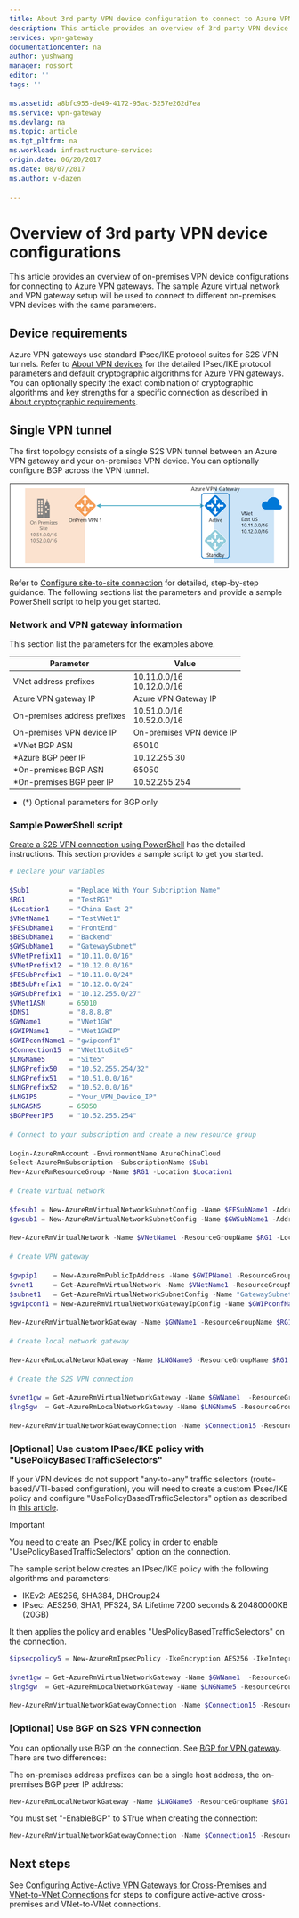 ```yaml
---
title: About 3rd party VPN device configuration to connect to Azure VPN gateways | Azure
description: This article provides an overview of 3rd party VPN device configurations for connecting to Azure VPN gateways.
services: vpn-gateway
documentationcenter: na
author: yushwang
manager: rossort
editor: ''
tags: ''

ms.assetid: a8bfc955-de49-4172-95ac-5257e262d7ea
ms.service: vpn-gateway
ms.devlang: na
ms.topic: article
ms.tgt_pltfrm: na
ms.workload: infrastructure-services
origin.date: 06/20/2017
ms.date: 08/07/2017
ms.author: v-dazen

---
```

# Overview of 3rd party VPN device configurations
This article provides an overview of on-premises VPN device configurations for connecting to Azure VPN gateways. The sample Azure virtual network and VPN gateway setup will be used to connect to different on-premises VPN devices with the same parameters.

## Device requirements
Azure VPN gateways use standard IPsec/IKE protocol suites for S2S VPN tunnels. Refer to [About VPN devices](vpn-gateway-about-vpn-devices.md) for the detailed IPsec/IKE protocol parameters and default cryptographic algorithms for Azure VPN gateways. You can optionally specify the exact combination of cryptographic algorithms and key strengths for a specific connection as described in [About cryptographic requirements](vpn-gateway-about-compliance-crypto.md).

## <a name ="singletunnel"></a>Single VPN tunnel
The first topology consists of a single S2S VPN tunnel between an Azure VPN gateway and your on-premises VPN device. You can optionally configure BGP across the VPN tunnel.

![single tunnel](./media/vpn-gateway-3rdparty-device-config-overview/singletunnel.png)

Refer to [Configure site-to-site connection](vpn-gateway-howto-site-to-site-resource-manager-portal.md) for detailed, step-by-step guidance. The following sections list the parameters and provide a sample PowerShell script to help you get started.

### Network and VPN gateway information
This section list the parameters for the examples above.

| **Parameter**                | **Value**                    |
| ---                          | ---                          |
| VNet address prefixes        | 10.11.0.0/16<br>10.12.0.0/16 |
| Azure VPN gateway IP         | Azure VPN Gateway IP         |
| On-premises address prefixes | 10.51.0.0/16<br>10.52.0.0/16 |
| On-premises VPN device IP    | On-premises VPN device IP    |
| *VNet BGP ASN                | 65010                        |
| *Azure BGP peer IP           | 10.12.255.30                 |
| *On-premises BGP ASN         | 65050                        |
| *On-premises BGP peer IP     | 10.52.255.254                |

* (*) Optional parameters for BGP only

### Sample PowerShell script
[Create a S2S VPN connection using PowerShell](vpn-gateway-create-site-to-site-rm-powershell.md) has the detailed instructions. This section provides a sample script to get you started.

```powershell
# Declare your variables

$Sub1          = "Replace_With_Your_Subcription_Name"
$RG1           = "TestRG1"
$Location1     = "China East 2"
$VNetName1     = "TestVNet1"
$FESubName1    = "FrontEnd"
$BESubName1    = "Backend"
$GWSubName1    = "GatewaySubnet"
$VNetPrefix11  = "10.11.0.0/16"
$VNetPrefix12  = "10.12.0.0/16"
$FESubPrefix1  = "10.11.0.0/24"
$BESubPrefix1  = "10.12.0.0/24"
$GWSubPrefix1  = "10.12.255.0/27"
$VNet1ASN      = 65010
$DNS1          = "8.8.8.8"
$GWName1       = "VNet1GW"
$GWIPName1     = "VNet1GWIP"
$GWIPconfName1 = "gwipconf1"
$Connection15  = "VNet1toSite5"
$LNGName5      = "Site5"
$LNGPrefix50   = "10.52.255.254/32"
$LNGPrefix51   = "10.51.0.0/16"
$LNGPrefix52   = "10.52.0.0/16"
$LNGIP5        = "Your_VPN_Device_IP"
$LNGASN5       = 65050
$BGPPeerIP5    = "10.52.255.254"

# Connect to your subscription and create a new resource group

Login-AzureRmAccount -EnvironmentName AzureChinaCloud
Select-AzureRmSubscription -SubscriptionName $Sub1
New-AzureRmResourceGroup -Name $RG1 -Location $Location1

# Create virtual network

$fesub1 = New-AzureRmVirtualNetworkSubnetConfig -Name $FESubName1 -AddressPrefix $FESubPrefix1 $besub1 = New-AzureRmVirtualNetworkSubnetConfig -Name $BESubName1 -AddressPrefix $BESubPrefix1
$gwsub1 = New-AzureRmVirtualNetworkSubnetConfig -Name $GWSubName1 -AddressPrefix $GWSubPrefix1

New-AzureRmVirtualNetwork -Name $VNetName1 -ResourceGroupName $RG1 -Location $Location1 -AddressPrefix $VNetPrefix11,$VNetPrefix12 -Subnet $fesub1,$besub1,$gwsub1

# Create VPN gateway

$gwpip1    = New-AzureRmPublicIpAddress -Name $GWIPName1 -ResourceGroupName $RG1 -Location $Location1 -AllocationMethod Dynamic
$vnet1     = Get-AzureRmVirtualNetwork -Name $VNetName1 -ResourceGroupName $RG1
$subnet1   = Get-AzureRmVirtualNetworkSubnetConfig -Name "GatewaySubnet" -VirtualNetwork $vnet1
$gwipconf1 = New-AzureRmVirtualNetworkGatewayIpConfig -Name $GWIPconfName1 -Subnet $subnet1 -PublicIpAddress $gwpip1

New-AzureRmVirtualNetworkGateway -Name $GWName1 -ResourceGroupName $RG1 -Location $Location1 -IpConfigurations $gwipconf1 -GatewayType Vpn -VpnType RouteBased -GatewaySku VpnGw1 -Asn $VNet1ASN

# Create local network gateway

New-AzureRmLocalNetworkGateway -Name $LNGName5 -ResourceGroupName $RG1 -Location $Location1 -GatewayIpAddress $LNGIP5 -AddressPrefix $LNGPrefix51,$LNGPrefix52 -Asn $LNGASN5 -BgpPeeringAddress $BGPPeerIP5

# Create the S2S VPN connection

$vnet1gw = Get-AzureRmVirtualNetworkGateway -Name $GWName1  -ResourceGroupName $RG1
$lng5gw  = Get-AzureRmLocalNetworkGateway -Name $LNGName5 -ResourceGroupName $RG1

New-AzureRmVirtualNetworkGatewayConnection -Name $Connection15 -ResourceGroupName $RG1 -VirtualNetworkGateway1 $vnet1gw -LocalNetworkGateway2 $lng5gw -Location $Location1 -ConnectionType IPsec -SharedKey 'AzureA1b2C3' -EnableBGP $False
```

### <a name ="policybased"></a> [Optional] Use custom IPsec/IKE policy with "UsePolicyBasedTrafficSelectors"
If your VPN devices do not support "any-to-any" traffic selectors (route-based/VTI-based configuration), you will need to create a custom IPsec/IKE policy and configure "UsePolicyBasedTrafficSelectors" option as described in [this article](vpn-gateway-connect-multiple-policybased-rm-ps.md).

> [!IMPORTANT]
> You need to create an IPsec/IKE policy in order to enable "UsePolicyBasedTrafficSelectors" option
> on the connection.

The sample script below creates an IPsec/IKE policy with the following algorithms and parameters:
* IKEv2: AES256, SHA384, DHGroup24
* IPsec: AES256, SHA1, PFS24, SA Lifetime 7200 seconds & 20480000KB (20GB)

It then applies the policy and enables "UesPolicyBasedTrafficSelectors" on the connection.

```powershell
$ipsecpolicy5 = New-AzureRmIpsecPolicy -IkeEncryption AES256 -IkeIntegrity SHA384 -DhGroup DHGroup24 -IpsecEncryption AES256 -IpsecIntegrity SHA1 -PfsGroup PFS24 -SALifeTimeSeconds 7200 -SADataSizeKilobytes 20480000

$vnet1gw = Get-AzureRmVirtualNetworkGateway -Name $GWName1  -ResourceGroupName $RG1
$lng5gw  = Get-AzureRmLocalNetworkGateway -Name $LNGName5 -ResourceGroupName $RG1

New-AzureRmVirtualNetworkGatewayConnection -Name $Connection15 -ResourceGroupName $RG1 -VirtualNetworkGateway1 $vnet1gw -LocalNetworkGateway2 $lng5gw -Location $Location1 -ConnectionType IPsec -SharedKey 'AzureA1b2C3' -EnableBGP $False -IpsecPolicies $ipsecpolicy5 -UsePolicyBasedTrafficSelectors $True
```

### <a name ="bgp"></a>[Optional] Use BGP on S2S VPN connection
You can optionally use BGP on the connection. See [BGP for VPN gateway](vpn-gateway-bgp-resource-manager-ps.md). There are two differences:

The on-premises address prefixes can be a single host address, the on-premises BGP peer IP address:

```powershell
New-AzureRmLocalNetworkGateway -Name $LNGName5 -ResourceGroupName $RG1 -Location $Location1 -GatewayIpAddress $LNGIP5 -AddressPrefix $LNGPrefix50 -Asn $LNGASN5 -BgpPeeringAddress $BGPPeerIP5
```

You must set "-EnableBGP" to $True when creating the connection:

```powershell
New-AzureRmVirtualNetworkGatewayConnection -Name $Connection15 -ResourceGroupName $RG1 -VirtualNetworkGateway1 $vnet1gw -LocalNetworkGateway2 $lng5gw -Location $Location1 -ConnectionType IPsec -SharedKey 'AzureA1b2C3' -EnableBGP $True
```

## Next steps
See [Configuring Active-Active VPN Gateways for Cross-Premises and VNet-to-VNet Connections](vpn-gateway-activeactive-rm-powershell.md) for steps to configure active-active cross-premises and VNet-to-VNet connections.